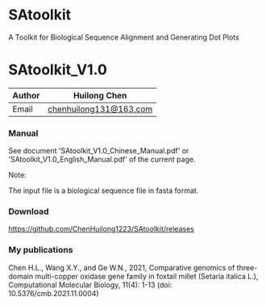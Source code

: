 # SAtoolkit
A Toolkit for Biological Sequence Alignment and Generating Dot Plots
# SAtoolkit_V1.0

| Author | Huilong Chen           |
| ------ | ---------------------- |
| Email  | chenhuilong131@163.com |

### Manual

See document 'SAtoolkit_V1.0_Chinese_Manual.pdf' or 'SAtoolkit_V1.0_English_Manual.pdf' of the current page.

Note:

The input file is a biological sequence file in fasta format.

### Download

https://github.com/ChenHuilong1223/SAtoolkit/releases

### My publications
Chen H.L., Wang X.Y., and Ge W.N., 2021, Comparative genomics of three-domain multi-copper oxidase gene family in foxtail millet (Setaria italica L.),
Computational Molecular Biology, 11(4): 1-13 (doi: 10.5376/cmb.2021.11.0004)
